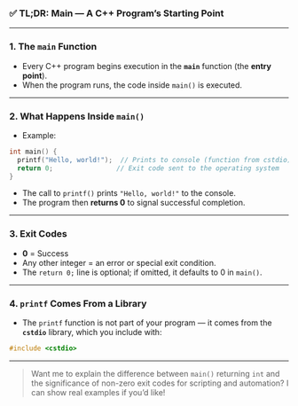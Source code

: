 ### ✅ **TL;DR: Main — A C++ Program’s Starting Point**

---

### **1. The `main` Function**
- Every C++ program begins execution in the **`main`** function (the **entry point**).
- When the program runs, the code inside `main()` is executed.

---

### **2. What Happens Inside `main()`**
- Example:
```cpp
int main() {
  printf("Hello, world!");  // Prints to console (function from cstdio)
  return 0;                // Exit code sent to the operating system
}
```
- The call to `printf()` prints `"Hello, world!"` to the console.
- The program then **returns 0** to signal successful completion.

---

### **3. Exit Codes**
- **0** = Success  
- Any other integer = an error or special exit condition.  
- The `return 0;` line is optional; if omitted, it defaults to 0 in `main()`.

---

### **4. `printf` Comes From a Library**
- The `printf` function is not part of your program — it comes from the **`cstdio`** library, which you include with:
```cpp
#include <cstdio>
```

---

> Want me to explain the difference between `main()` returning `int` and the significance of non-zero exit codes for scripting and automation? I can show real examples if you’d like!